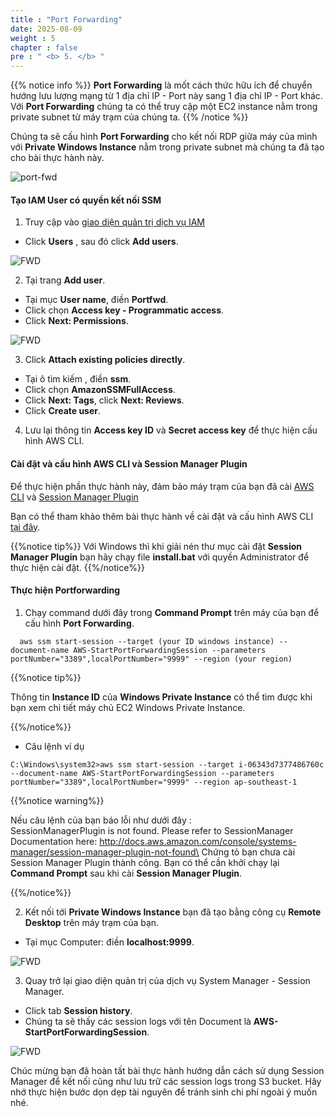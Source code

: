 ```yaml
---
title : "Port Forwarding"
date: 2025-08-09
weight : 5 
chapter : false
pre : " <b> 5. </b> "
---
```


{{% notice info %}}
**Port Forwarding** là mốt cách thức hữu ích để chuyển hướng lưu lượng mạng từ 1 địa chỉ IP - Port này sang 1 địa chỉ IP - Port khác. Với **Port Forwarding** chúng ta có thể truy cập một EC2 instance nằm trong private subnet từ máy trạm của chúng ta.
{{% /notice %}}

Chúng ta sẽ cấu hình **Port Forwarding** cho kết nối RDP giữa máy của mình với **Private Windows Instance** nằm trong private subnet mà chúng ta đã tạo cho bài thực hành này.

![port-fwd](/images/arc-04.png) 



#### Tạo IAM User có quyền kết nối SSM

1. Truy cập vào [giao diện quản trị dịch vụ IAM](https://console.aws.amazon.com/iamv2/home)
  + Click **Users** , sau đó click **Add users**.

![FWD](/images/5.fwd/001-fwd.png)

2. Tại trang **Add user**.
  + Tại mục **User name**, điền **Portfwd**.
  + Click chọn **Access key - Programmatic access**.
  + Click **Next: Permissions**.
  
![FWD](/images/5.fwd/002-fwd.png)

3. Click **Attach existing policies directly**.
  + Tại ô tìm kiếm , điền **ssm**.
  + Click chọn **AmazonSSMFullAccess**.
  + Click **Next: Tags**, click **Next: Reviews**.
  + Click **Create user**.

4. Lưu lại thông tin **Access key ID** và **Secret access key** để thực hiện cấu hình AWS CLI.

#### Cài đặt và cấu hình AWS CLI và Session Manager Plugin 
  
Để thực hiện phần thực hành này, đảm bảo máy trạm của bạn đã cài [AWS CLI]() và [Session Manager Plugin](https://docs.aws.amazon.com/systems-manager/latest/userguide/session-manager-working-with-install-plugin.html)

Bạn có thể tham khảo thêm bài thực hành về cài đặt và cấu hình AWS CLI [tại đây](https://000011.awsstudygroup.com/).

{{%notice tip%}}
Với Windows thì khi giải nén thư mục cài đặt **Session Manager Plugin** bạn hãy chạy file **install.bat** với quyền Administrator để thực hiện cài đặt.
{{%/notice%}}

#### Thực hiện Portforwarding 

1. Chạy command dưới đây trong **Command Prompt** trên máy của bạn để cấu hình **Port Forwarding**.

```
  aws ssm start-session --target (your ID windows instance) --document-name AWS-StartPortForwardingSession --parameters portNumber="3389",localPortNumber="9999" --region (your region) 
```
{{%notice tip%}}

Thông tin **Instance ID** của **Windows Private Instance** có thể tìm được khi bạn xem chi tiết máy chủ EC2 Windows Private Instance.

{{%/notice%}}

  + Câu lệnh ví dụ

```
C:\Windows\system32>aws ssm start-session --target i-06343d7377486760c --document-name AWS-StartPortForwardingSession --parameters portNumber="3389",localPortNumber="9999" --region ap-southeast-1
```

{{%notice warning%}}

Nếu câu lệnh của bạn báo lỗi như dưới đây : \
SessionManagerPlugin is not found. Please refer to SessionManager Documentation here: http://docs.aws.amazon.com/console/systems-manager/session-manager-plugin-not-found\
Chứng tỏ bạn chưa cài Session Manager Plugin thành công. Bạn có thể cần khởi chạy lại **Command Prompt** sau khi cài **Session Manager Plugin**.

{{%/notice%}}

2. Kết nối tới **Private Windows Instance** bạn đã tạo bằng công cụ **Remote Desktop** trên máy trạm của bạn.
  + Tại mục Computer: điền **localhost:9999**.


![FWD](/images/5.fwd/003-fwd.png)


3. Quay trở lại giao diện quản trị của dịch vụ System Manager - Session Manager.
  + Click tab **Session history**.
  + Chúng ta sẽ thấy các session logs với tên Document là **AWS-StartPortForwardingSession**.


![FWD](/images/5.fwd/004-fwd.png)


Chúc mừng bạn đã hoàn tất bài thực hành hướng dẫn cách sử dụng Session Manager để kết nối cũng như lưu trữ các session logs trong S3 bucket. Hãy nhớ thực hiện bước dọn dẹp tài nguyên để tránh sinh chi phí ngoài ý muốn nhé.